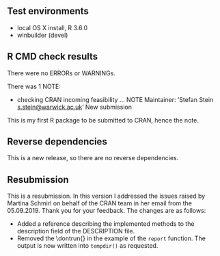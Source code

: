 ## Test environments
* local OS X install, R 3.6.0
* winbuilder (devel)

## R CMD check results

There were no ERRORs or WARNINGs. 


There was 1 NOTE:

* checking CRAN incoming feasibility ... NOTE
Maintainer: ‘Stefan Stein <s.stein@warwick.ac.uk>’
New submission

This is my first R package to be submitted to CRAN, hence the note.

## Reverse dependencies

This is a new release, so there are no reverse dependencies.

## Resubmission

This is a resubmission. In this version I addressed the issues raised by 
Martina Schmirl on behalf of the CRAN team in her email from the 05.09.2019. Thank you for your feedback.
The changes are as follows:

* Added a reference describing the implemented methods to the description field of the DESCRIPTION file.
* Removed the \\dontrun{} in the example of the `report` function. The output is now written into
`tempdir()` as requested.

